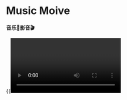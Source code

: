 # Music Moive

**音乐🎵影音🎬**

<!--more-->
{{<video id="highline" url="https://cdn.jsdelivr.net/gh/ybrc/ybrc.github.io@source/Video/1.mp4" pic="" autoplay="true" loop="true">}}

 
